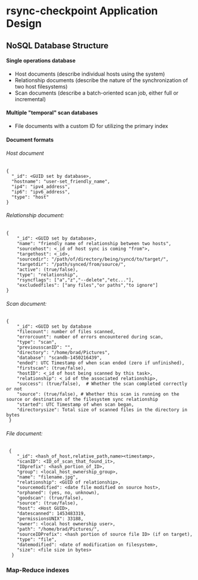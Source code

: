 # rsync-checkpoint Application Design
## NoSQL Database Structure
#### Single operations database
* Host documents (describe individual hosts using the system)
* Relationship documents (describe the nature of the synchronization of two host filesystems)
* Scan documents (describe a batch-oriented scan job, either full or incremental)

#### Multiple "temporal" scan databases
* File documents with a custom ID for utilizing the primary index

#### Document formats
###### Host document

 
    {
      "_id": <GUID set by database>,
      "hostname": "user-set_friendly_name",
      "ip4": "ipv4_address",
      "ip6": "ipv6_address",
      "type": "host"
    }
    
###### Relationship document:

    {
    	"_id": <GUID set by database>,
    	"name": "friendly name of relationship between two hosts",
    	"sourcehost": <_id of host sync is coming "from">,
    	"targethost": <_id>,
    	"sourcedir": "/path/of/directory/being/syncd/to/target/",
    	"targetdir": "/path/synced/from/source/",
    	"active": (true/false),
    	"type": "relationship",
    	"rsyncflags": ["a","z","--delete","etc..."],
    	"excludedfiles": ["any files","or paths","to ignore"]
    }
  
###### Scan document:

    {
    	"_id": <GUID set by database
        "filecount": number of files scanned,
        "errorcount": number of errors encountered during scan,
        "type": "scan",
        "previousscanID": "",
        "directory": "/home/brad/Pictures",
        "database": "scandb-1450216439",
        "ended": UTC Timestamp of when scan ended (zero if unfinished),
        "firstscan": (true/false),
        "hostID": <_id of host being scanned by this task>,
        "relationship": <_id of the associated relationship>,
        "success": (true/false),  # Whether the scan completed correctly or not
        "source": (true/false), # Whether this scan is running on the source or destination of the filesystem sync relationship
        "started": UTC Timestamp of when scan began,
        "directorysize": Total size of scanned files in the directory in bytes
     }
  
###### File document:
     {
        "_id": <hash_of_host,relative_path,name><timestamp>,
        "scanID": <ID_of_scan_that_found_it>,
        "IDprefix": <hash_portion_of_ID>,
        "group": <local_host_ownership_group>,
        "name": "filename.jpg",
        "relationship": <GUID of relationship>,
        "sourcemodified": <date file modified on source host>,
        "orphaned": (yes, no, unknown),
        "goodscan": (true/false),
        "source": (true/false),
        "host": <Host GUID>,
        "datescanned": 1453483319,
        "permissionsUNIX": 33188,
        "owner": <local host ownership user>,
        "path": "/home/brad/Pictures/",
        "sourceIDPrefix": <hash portion of source file ID> (if on target),
        "type": "file",
        "datemodified": <date of modification on filesystem>,
        "size": <file size in bytes>
      }


### Map-Reduce indexes

